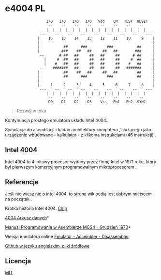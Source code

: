 # e4004 PL
```
                   I/O   I/O   I/O   I/O   Vdd    CM   TEST  RESET
                    --    --    --    --    --    --    --    --
                   |  |  |  |  |  |  |  |  |  |  |  |  |  |  |  |
                ---    --    --    --    --    --    --    --    ---
               |    16    15    14    13    12    11    10     9    |
               |                                                    |
               |           ##      ###         ###           ##     |
               |          ###    ##   ##     ##   ##        ###     |
                --       # ##   ##     ##   ##     ##      # ##     |
                  |     #  ##   ##     ##   ##     ##     #  ##     |
                  |    #   ##   ##     ##   ##     ##    #   ##     |
                --    #######   ##     ##   ##     ##   #######     |
               |           ##    ##   ##     ##   ##         ##     |
               |           ##      ###         ###           ##     |
               |                                                    |
               |     1     2     3     4     5     6     7     8    |
                ---    --    --    --    --    --    --    --    ---
                   |  |  |  |  |  |  |  |  |  |  |  |  |  |  |  |
                    --    --    --    --    --    --    --    --
                    D0    D1    D2    D3    Vss   Ph1   Ph2  SYNC
```

>  Rozwój w toku

Kontynuacja prostego emulatora układu Intel 4004..

Symulacja do asemblacji i badań architektury komputera , służącego jako urządzenie wbudowane - kalkulator - z kilkoma instrukcjami (46 instrukcji) .

## Intel 4004

Intel 4004 to 4-bitowy procesor wydany przez firmę Intel w 1971 roku, który był pierwszym komercyjnym programowalnym mikroprocesorem .


## Referencje

Jeśli nie wiesz nic o intel 4004, to strona [wikipedia](https://pl.wikipedia.org/wiki/Intel_4004)  jest dobrym miejscem na początek .

Krótka historia Intel 4004. [Chip](https://www.intel.com/content/www/us/en/history/museum-story-of-intel-4004.html)

[4004 Arkusz danych](https://datasheet4u.com/datasheet-pdf/Intel/4004/pdf.php?id=787753)*

[Manual Programowania w Asemblerze MCS4 - Grudzień 1973](http://www.nj7p.org/Manuals/PDFs/Intel/MCS-4_ALPM_Dec73.pdf)*

Wersja emulatora online [Emulator - Assembler - Disassembler](http://e4004.szyc.org/)

[Github w języku angielskim, pliki źródłowe](https://github.com/lpg2709/emulator-Intel-4004)

## Licencja

[MIT](./LICENSE)
